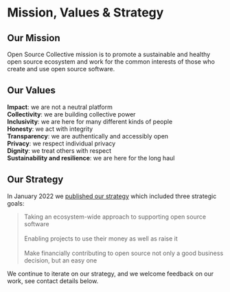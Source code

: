 # Mission, Values & Strategy

## Our Mission

Open Source Collective mission is to promote a sustainable and healthy open source ecosystem and work for the common interests of those who create and use open source software.

## Our Values

**Impact**: we are not a neutral platform\
**Collectivity**: we are building collective power\
**Inclusivity**: we are here for many different kinds of people \
**Honesty**: we act with integrity\
**Transparency**: we are authentically and accessibly open \
**Privacy**: we respect individual privacy\
**Dignity**: we treat others with respect\
**Sustainability and resilience**: we are here for the long haul

## Our Strategy

In January 2022 we [published our strategy](https://blog.opencollective.com/open-source-collectives-strategy-2022-2025/) which included three strategic goals:

> Taking an ecosystem-wide approach to supporting open source software\
> \
> Enabling projects to use their money as well as raise it\
> \
> Make financially contributing to open source not only a good business decision, but an easy one

We continue to iterate on our strategy, and we welcome feedback on our work, see contact details below.&#x20;

